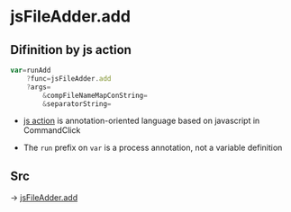 # jsFileAdder.add

## Difinition by js action

```js.js
var=runAdd
	?func=jsFileAdder.add
	?args=
		&compFileNameMapConString=
		&separatorString=
```

- [js action](#) is annotation-oriented language based on javascript in CommandClick

- The `run` prefix on `var` is a process annotation, not a variable definition

## Src

-> [jsFileAdder.add](https://github.com/puutaro/CommandClick/blob/master/app/src/main/java/com/puutaro/commandclick/fragment_lib/terminal_fragment/js_interface/toolbar/JsFileAdder.kt#L42)


